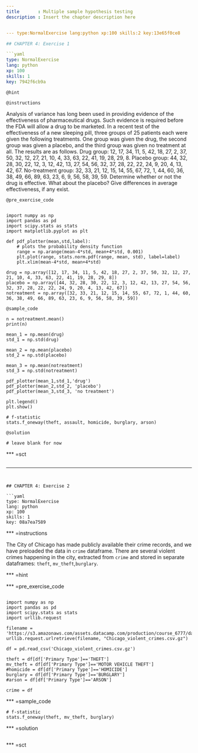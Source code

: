```yaml
---
title       : Multiple sample hypothesis testing
description : Insert the chapter description here


--- type:NormalExercise lang:python xp:100 skills:2 key:13e65f0ce8

## CHAPTER 4: Exercise 1

```yaml
type: NormalExercise
lang: python
xp: 100
skills: 1
key: 7942f6cb9a
```

`@hint`

`@instructions`

Analysis of variance has long been used in providing evidence of the effectiveness of pharmaceutical drugs. Such evidence is required before the FDA will allow a drug to be marketed. In a recent test of the effectiveness of a new sleeping pill, three groups of 25 patients each were given the following treatments. One group was given the drug, the second group was given a placebo, and the third group was given no treatment at all. The results are as follows. Drug group: 12, 17, 34, 11, 5, 42, 18, 27, 2, 37, 50, 32, 12, 27, 21, 10, 4, 33, 63, 22, 41, 19, 28, 29, 8. Placebo group: 44, 32, 28, 30, 22, 12, 3, 12, 42, 13, 27, 54, 56, 32, 37, 28, 22, 22, 24, 9, 20, 4, 13, 42, 67. No-treatment group: 32, 33, 21, 12, 15, 14, 55, 67, 72, 1, 44, 60, 36, 38, 49, 66, 89, 63, 23, 6, 9, 56, 58, 39, 59. Determine whether or not the drug is effective. What about the placebo? Give differences in average effectiveness, if any exist.


`@pre_exercise_code`
```{python}

import numpy as np
import pandas as pd
import scipy.stats as stats
import matplotlib.pyplot as plt

def pdf_plotter(mean,std,label):
    # plots the probability density function 
    range = np.arange(mean-4*std, mean+4*std, 0.001)
    plt.plot(range, stats.norm.pdf(range, mean, std), label=label)
    plt.xlim(mean-4*std, mean+4*std)

drug = np.array([12, 17, 34, 11, 5, 42, 18, 27, 2, 37, 50, 32, 12, 27, 21, 10, 4, 33, 63, 22, 41, 19, 28, 29, 8])
placebo = np.array([44, 32, 28, 30, 22, 12, 3, 12, 42, 13, 27, 54, 56, 32, 37, 28, 22, 22, 24, 9, 20, 4, 13, 42, 67])
notreatment = np.array([32, 33, 21, 12, 15, 14, 55, 67, 72, 1, 44, 60, 36, 38, 49, 66, 89, 63, 23, 6, 9, 56, 58, 39, 59])
```

`@sample_code`
```{python}
n = notreatment.mean()
print(n)

mean_1 = np.mean(drug)
std_1 = np.std(drug)

mean_2 = np.mean(placebo)
std_2 = np.std(placebo)

mean_3 = np.mean(notreatment)
std_3 = np.std(notreatment)

pdf_plotter(mean_1,std_1,'drug')
pdf_plotter(mean_2,std_2, 'placebo')
pdf_plotter(mean_3,std_3, 'no treatment')

plt.legend()
plt.show()

# f-statistic
stats.f_oneway(theft, assault, homicide, burglary, arson)

```

`@solution`
```{python}
# leave blank for now
```

*** =sct
```{python}

```
---
```


## CHAPTER 4: Exercise 2

```yaml
type: NormalExercise
lang: python
xp: 100
skills: 1
key: 08a7ea7589
```

*** =instructions

The City of Chicago has made publicly available their crime records, and we have preloaded the data in `crime` dataframe. There are several violent crimes happening in the city, extracted from `crime` and stored in separate dataframes: `theft`, `mv_theft`,`burglary`. 

*** =hint

*** =pre_exercise_code
```{python}

import numpy as np
import pandas as pd
import scipy.stats as stats
import urllib.request

filename = 'https://s3.amazonaws.com/assets.datacamp.com/production/course_6777/datasets/Chicago_violent_crimes.csv.gz.csv'
urllib.request.urlretrieve(filename, "Chicago_violent_crimes.csv.gz")

df = pd.read_csv('Chicago_violent_crimes.csv.gz')

theft = df[df['Primary Type']=='THEFT']
mv_theft = df[df['Primary Type']=='MOTOR VEHICLE THEFT']
#homicide = df[df['Primary Type']=='HOMICIDE']
burglary = df[df['Primary Type']=='BURGLARY']
#arson = df[df['Primary Type']=='ARSON']

crime = df

```

*** =sample_code
```{python}
# f-statistic
stats.f_oneway(theft, mv_theft, burglary)

```

*** =solution
```{python}

```

*** =sct
```{python}

```
